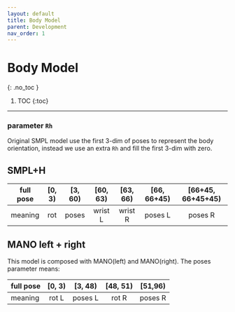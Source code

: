 ```yaml
---
layout: default
title: Body Model
parent: Development
nav_order: 1
---
```


# Body Model

{: .no_toc }

1. TOC
{:toc}
---


### parameter `Rh`

Original SMPL model use the first 3-dim of poses to represent the body orientation, instead we use an extra `Rh` and fill the first 3-dim with zero.

## SMPL+H
|full pose|[0, 3) | [3, 60) | [60, 63)| [63, 66) | [66, 66+45) | [66+45, 66+45+45)|
|----|:----:|:----:|:----:|:----:|:----:|:----:|
|meaning| rot| poses|       wrist L  |    wrist R | poses L  |   poses R |

## MANO left + right

This model is composed with MANO(left) and MANO(right). The poses parameter means:

|full pose|[0, 3) | [3, 48) | [48, 51)| [51,96) |
|----|:----:|:----:|:----:|:----:|
|meaning|       rot L  |   poses L    |   rot R  |   poses R |
